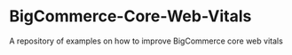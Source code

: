 # BigCommerce-Core-Web-Vitals
A repository of examples on how to improve BigCommerce core web vitals
